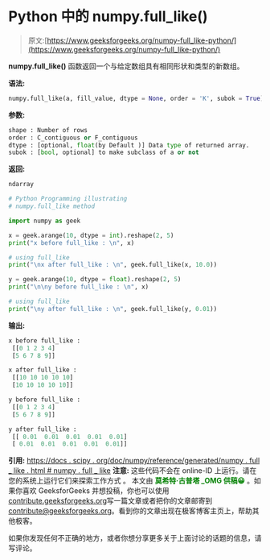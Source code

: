 # Python 中的 numpy.full_like()

> 原文:[https://www.geeksforgeeks.org/numpy-full_like-python/](https://www.geeksforgeeks.org/numpy-full_like-python/)

**numpy.full_like()** 函数返回一个与给定数组具有相同形状和类型的新数组。

**语法:**

```py
numpy.full_like(a, fill_value, dtype = None, order = 'K', subok = True)
```

**参数:**

```py
shape : Number of rows
order : C_contiguous or F_contiguous
dtype : [optional, float(by Default )] Data type of returned array.  
subok : [bool, optional] to make subclass of a or not

```

**返回:**

```py
ndarray

```

```py
# Python Programming illustrating
# numpy.full_like method

import numpy as geek

x = geek.arange(10, dtype = int).reshape(2, 5)
print("x before full_like : \n", x)

# using full_like
print("\nx after full_like : \n", geek.full_like(x, 10.0))

y = geek.arange(10, dtype = float).reshape(2, 5)
print("\n\ny before full_like : \n", x)

# using full_like
print("\ny after full_like : \n", geek.full_like(y, 0.01))
```

**输出:**

```py
x before full_like : 
 [[0 1 2 3 4]
 [5 6 7 8 9]]

x after full_like : 
 [[10 10 10 10 10]
 [10 10 10 10 10]]

y before full_like : 
 [[0 1 2 3 4]
 [5 6 7 8 9]]

y after full_like : 
 [[ 0.01  0.01  0.01  0.01  0.01]
 [ 0.01  0.01  0.01  0.01  0.01]]

```

**引用:**
[https://docs . scipy . org/doc/numpy/reference/generated/numpy . full _ like . html # numpy . full _ like](https://docs.scipy.org/doc/numpy/reference/generated/numpy.full_like.html#numpy.full_like)
**注意:**
这些代码不会在 online-ID 上运行。请在您的系统上运行它们来探索工作方式
。
本文由 <font color="green">**莫希特·古普塔 _OMG 供稿😀**</font> 。如果你喜欢 GeeksforGeeks 并想投稿，你也可以使用[contribute.geeksforgeeks.org](http://www.contribute.geeksforgeeks.org)写一篇文章或者把你的文章邮寄到 contribute@geeksforgeeks.org。看到你的文章出现在极客博客主页上，帮助其他极客。

如果你发现任何不正确的地方，或者你想分享更多关于上面讨论的话题的信息，请写评论。